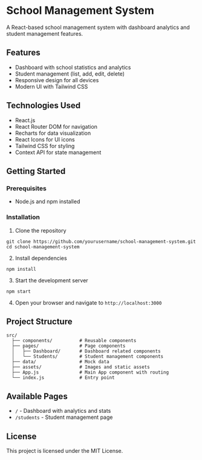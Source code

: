 # School Management System

A React-based school management system with dashboard analytics and student management features.

## Features

- Dashboard with school statistics and analytics
- Student management (list, add, edit, delete)
- Responsive design for all devices
- Modern UI with Tailwind CSS

## Technologies Used

- React.js
- React Router DOM for navigation
- Recharts for data visualization
- React Icons for UI icons
- Tailwind CSS for styling
- Context API for state management

## Getting Started

### Prerequisites

- Node.js and npm installed

### Installation

1. Clone the repository
```
git clone https://github.com/yourusername/school-management-system.git
cd school-management-system
```

2. Install dependencies
```
npm install
```

3. Start the development server
```
npm start
```

4. Open your browser and navigate to `http://localhost:3000`

## Project Structure

```
src/
  ├── components/          # Reusable components
  ├── pages/               # Page components
  │   ├── Dashboard/       # Dashboard related components
  │   └── Students/        # Student management components
  ├── data/                # Mock data
  ├── assets/              # Images and static assets
  ├── App.js               # Main App component with routing
  └── index.js             # Entry point
```

## Available Pages

- `/` - Dashboard with analytics and stats
- `/students` - Student management page

## License

This project is licensed under the MIT License. 